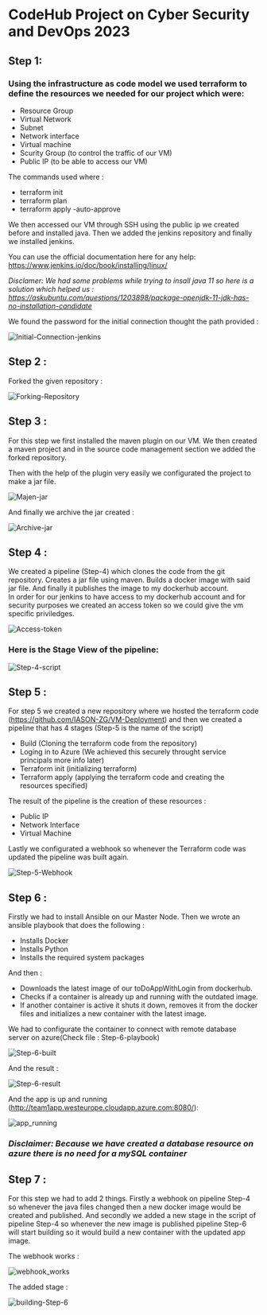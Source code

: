 # CodeHub Project on Cyber Security and DevOps 2023
  
## Step 1:

### Using the infrastructure as code model we used terraform to define the resources we needed for our project which were:
- Resource Group
- Virtual Network
- Subnet
- Network interface 
- Virtual machine
- Scurity Group (to control the traffic of our VM)
- Public IP (to be able to access our VM)
  
The commands used where :
- terraform init
- terraform plan 
- terraform apply -auto-approve

We then accessed our VM through SSH using the public ip we created before and installed java. Then we added the jenkins repository and finally we installed jenkins.

You can use the official documentation here for any help: https://www.jenkins.io/doc/book/installing/linux/

*Disclamer: We had some problems while trying to insall java 11 so here is a solution which helped us : https://askubuntu.com/questions/1203898/package-openjdk-11-jdk-has-no-installation-candidate*

We found the password for the initial connection thought the path provided : 

![Initial-Connection-jenkins](READMEassets/jenkins-first-login.PNG "Initial jenkins Connection")


## Step 2 :

Forked the given repository : 

![Forking-Repository](READMEassets/fork.PNG "Forking-toDoAppWithLogin repository")

## Step 3 : 

For this step we first installed the maven plugin on our VM. We then created a maven project and in the source code management section we added the forked repository.

Then with the help of the plugin very easily we configurated the project to make a jar file. 

![Majen-jar](READMEassets/maven-jar-project.PNG "Maven-jar project")

And finally we archive the jar created :

![Archive-jar](READMEassets/archive.PNG "Archiving project")

## Step 4 : 

We created a pipeline (Step-4) which clones the code from the git repository. Creates a jar file using maven. 
Builds a docker image with said jar file. And finally it publishes the image to my dockerhub account.  
In order for our jenkins to have access to my dockerhub account and for security purposes we created an access token so we could give the vm specific priviledges.

![Access-token](READMEassets/access-token.PNG "Access-token")

### Here is the Stage View of the pipeline:

![Step-4-script](READMEassets/step-4.PNG "Access-token")

## Step 5 : 

For step 5 we created a new repository where we hosted the terraform code (https://github.com/IASON-ZG/VM-Deployment) and then we created a pipeline that has 4 stages (Step-5 is the name of the script)
- Build (Cloning the terraform code from the repository)
- Loging in to Azure (We achieved this securely throught service principals more info later)
- Terraform init (initializing terraform)
- Terraform apply (applying the terraform code and creating the resources specified) 

The result of the pipeline is the creation of these resources : 
- Public IP
- Network Interface
- Virtual Machine

Lastly we configurated a webhook so whenever the Terraform code was updated the pipeline was built again.

![Step-5-Webhook](READMEassets/webhook.PNG "Step-5-Webhook")


## Step 6 : 
 
Firstly we had to install Ansible on our Master Node. Then we wrote an ansible playbook that does the following : 
- Installs Docker
- Installs Python
- Installs the required system packages

And then :
- Downloads the latest image of our toDoAppWithLogin from dockerhub.
- Checks if a container is already up and running with the outdated image.
- If another container is active it shuts it down, removes it from the docker files and initializes a new container with the latest image.  

We had to configurate the container to connect with remote database server on azure(Check file : Step-6-playbook)

![Step-6-built](READMEassets/Step-6.PNG "Step-6-built")


And the result : 

![Step-6-result](READMEassets/Step_6_result.PNG "Step-6-result")


And the app is up and running (http://team1app.westeurope.cloudapp.azure.com:8080/): 

![app_running](READMEassets/app_running.PNG "app_running")

### *Disclaimer: Because we have created a database resource on azure there is no need for a mySQL container* 

## Step 7 : 

For this step we had to add 2 things. Firstly a webhook on pipeline Step-4 so whenever the java files changed then a new docker image would be created and published. And secondly we added a new stage in the script of pipeline Step-4 so whenever the new image is published pipeline Step-6 will start building so it would build a new container with the updated app image.

The webhook works : 

![webhook_works](READMEassets/webhook-works.PNG "webhook_works")

The added stage : 

![building-Step-6](READMEassets/built-pipeline-6.PNG "building Step-6 pipeline")